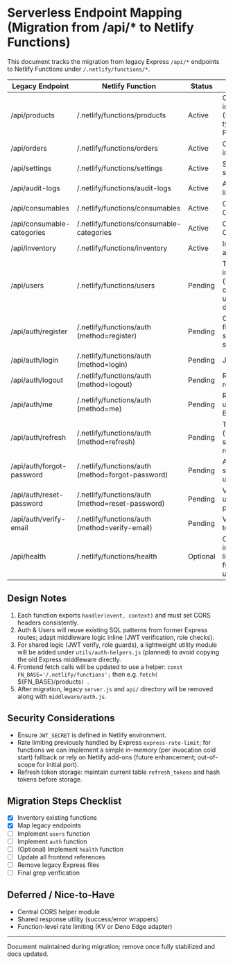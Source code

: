 # Serverless Endpoint Mapping (Migration from /api/* to Netlify Functions)

This document tracks the migration from legacy Express `/api/*` endpoints to Netlify Functions under `/.netlify/functions/*`.

| Legacy Endpoint | Netlify Function | Status | Notes |
|-----------------|------------------|--------|-------|
| /api/products   | /.netlify/functions/products | Active | CRUD implemented (GET filter by type, POST, PUT, DELETE) |
| /api/orders     | /.netlify/functions/orders | Active | CRUD implemented |
| /api/settings   | /.netlify/functions/settings | Active | Site/global settings |
| /api/audit-logs | /.netlify/functions/audit-logs | Active | Audit trail listing/creation |
| /api/consumables | /.netlify/functions/consumables | Active | Consumables CRUD |
| /api/consumable-categories | /.netlify/functions/consumable-categories | Active | Category CRUD |
| /api/inventory  | /.netlify/functions/inventory | Active | Inventory adjustments |
| /api/users      | /.netlify/functions/users | Pending | To be implemented (list, get, create, update, delete, stats) |
| /api/auth/register | /.netlify/functions/auth (method=register) | Pending | Combine auth flows into single function switch |
| /api/auth/login | /.netlify/functions/auth (method=login) | Pending | JWT issuance |
| /api/auth/logout | /.netlify/functions/auth (method=logout) | Pending | Refresh token revocation |
| /api/auth/me    | /.netlify/functions/auth (method=me) | Pending | Return current user (requires Bearer token) |
| /api/auth/refresh | /.netlify/functions/auth (method=refresh) | Pending | Token refresh (validate stored refresh) |
| /api/auth/forgot-password | /.netlify/functions/auth (method=forgot-password) | Pending | Always 200; send email if user exists |
| /api/auth/reset-password | /.netlify/functions/auth (method=reset-password) | Pending | Validate token; update password |
| /api/auth/verify-email | /.netlify/functions/auth (method=verify-email) | Pending | Verify email token |
| /api/health     | /.netlify/functions/health | Optional | Can implement lightweight function for uptime checks |

## Design Notes

1. Each function exports `handler(event, context)` and must set CORS headers consistently.
2. Auth & Users will reuse existing SQL patterns from former Express routes; adapt middleware logic inline (JWT verification, role checks).
3. For shared logic (JWT verify, role guards), a lightweight utility module will be added under `utils/auth-helpers.js` (planned) to avoid copying the old Express middleware directly.
4. Frontend fetch calls will be updated to use a helper: `const FN_BASE='/.netlify/functions';` then e.g. `fetch(
   `${FN_BASE}/products`)
`.
5. After migration, legacy `server.js` and `api/` directory will be removed along with `middleware/auth.js`.

## Security Considerations

* Ensure `JWT_SECRET` is defined in Netlify environment.
* Rate limiting previously handled by Express `express-rate-limit`; for functions we can implement a simple in-memory (per invocation cold start) fallback or rely on Netlify add-ons (future enhancement; out-of-scope for initial port).
* Refresh token storage: maintain current table `refresh_tokens` and hash tokens before storage.

## Migration Steps Checklist

- [x] Inventory existing functions
- [x] Map legacy endpoints
- [ ] Implement `users` function
- [ ] Implement `auth` function
- [ ] (Optional) Implement `health` function
- [ ] Update all frontend references
- [ ] Remove legacy Express files
- [ ] Final grep verification

## Deferred / Nice-to-Have

* Central CORS helper module
* Shared response utility (success/error wrappers)
* Function-level rate limiting (KV or Deno Edge adapter)

---
Document maintained during migration; remove once fully stabilized and docs updated.
